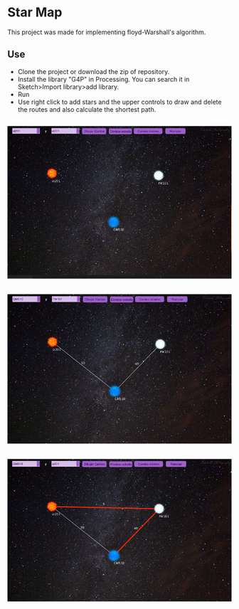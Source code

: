 # Star Map
This project was made for implementing floyd-Warshall's algorithm.
## Use
* Clone the project or download the zip of repository.
* Install the library "G4P" in Processing. You can search it in Sketch>Import library>add library.
* Run
* Use right click to add stars and the upper controls to draw and delete the routes and also calculate the shortest path.
## ![stars](screen/sc1.PNG)
## ![stars](screen/sc2.PNG)
## ![stars](screen/sc3.PNG)
    